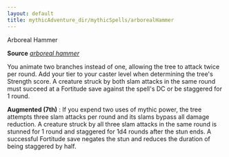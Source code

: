 ```yaml
---
layout: default
title: mythicAdventure_dir/mythicSpells/arborealHammer
---
```

Arboreal Hammer

**Source** [_arboreal hammer_](ultimateMagi_dir/spells/arborealHammer#_arboreal-hammer)

You animate two branches instead of one, allowing the tree to attack twice per round. Add your tier to your caster level when determining the tree's Strength score. A creature struck by both slam attacks in the same round must succeed at a Fortitude save against the spell's DC or be staggered for 1 round.

**Augmented (7th)** : If you expend two uses of mythic power, the tree attempts three slam attacks per round and its slams bypass all damage reduction. A creature struck by all three slam attacks in the same round is stunned for 1 round and staggered for 1d4 rounds after the stun ends. A successful Fortitude save negates the stun and reduces the duration of being staggered by half.

